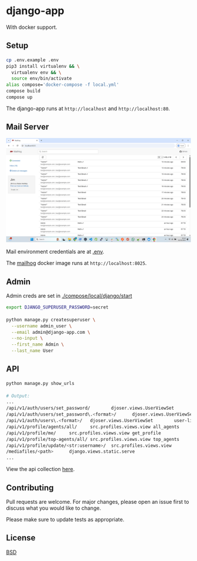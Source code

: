 # django-app

With docker support.

## Setup

```bash
cp .env.example .env
pip3 install virtualenv && \
  virtualenv env && \
  source env/bin/activate
alias compose='docker-compose -f local.yml'
compose build
compose up
```

The django-app runs at `http://localhost` and `http://localhost:80`.

## Mail Server

![docker-mailhog.png](https://raw.githubusercontent.com/kkamara/useful/main/docker-mailhog.png)

Mail environment credentials are at [.env](https://raw.githubusercontent.com/kkamara/django-app/develop/.env.example).

The [mailhog](https://github.com/mailhog/MailHog) docker image runs at `http://localhost:8025`.

## Admin

Admin creds are set in [./compose/local/django/start](https://raw.githubusercontent.com/kkamara/django-app/develop/compose/local/django/start)

```bash
export DJANGO_SUPERUSER_PASSWORD=secret

python manage.py createsuperuser \
  --username admin_user \
  --email admin@django-app.com \
  --no-input \
  --first_name Admin \
  --last_name User
```

## API

```bash
python manage.py show_urls

# Output:
...
/api/v1/auth/users/set_password/        djoser.views.UserViewSet        user-set-password
/api/v1/auth/users/set_password\.<format>/      djoser.views.UserViewSet        user-set-password
/api/v1/auth/users\.<format>/   djoser.views.UserViewSet        user-list
/api/v1/profile/agents/all/     src.profiles.views.view all_agents
/api/v1/profile/me/     src.profiles.views.view get_profile
/api/v1/profile/top-agents/all/ src.profiles.views.view top_agents
/api/v1/profile/update/<str:username>/  src.profiles.views.view
/mediafiles/<path>      django.views.static.serve
...
```

View the api collection [here](https://documenter.getpostman.com/view/17125932/UVyn1ycU).

## Contributing
Pull requests are welcome. For major changes, please open an issue first to discuss what you would like to change.

Please make sure to update tests as appropriate.

## License
[BSD](https://opensource.org/licenses/BSD-3-Clause)
